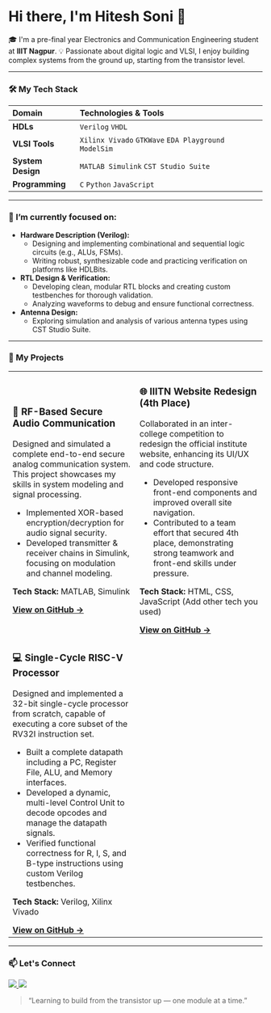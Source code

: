 # Hi there, I'm Hitesh Soni 👋

🎓 I'm a pre-final year Electronics and Communication Engineering student at **IIIT Nagpur**.
💡 Passionate about digital logic and VLSI, I enjoy building complex systems from the ground up, starting from the transistor level.

---

### 🛠️ My Tech Stack

| **Domain** | **Technologies & Tools** |
| :--- | :--- |
| **HDLs** | `Verilog` `VHDL` |
| **VLSI Tools** | `Xilinx Vivado` `GTKWave` `EDA Playground` `ModelSim` |
| **System Design** | `MATLAB Simulink` `CST Studio Suite` |
| **Programming** | `C` `Python` `JavaScript` |

---

### 🌱 I’m currently focused on:

-   **Hardware Description (Verilog):**
    -   Designing and implementing combinational and sequential logic circuits (e.g., ALUs, FSMs).
    -   Writing robust, synthesizable code and practicing verification on platforms like HDLBits.
-   **RTL Design & Verification:**
    -   Developing clean, modular RTL blocks and creating custom testbenches for thorough validation.
    -   Analyzing waveforms to debug and ensure functional correctness.
-   **Antenna Design:**
    -   Exploring simulation and analysis of various antenna types using CST Studio Suite.

---

### 🚀 My Projects

<table>
<tr>
<td width="50%">
  <h3>🔐 RF-Based Secure Audio Communication</h3>
  <p>Designed and simulated a complete end-to-end secure analog communication system. This project showcases my skills in system modeling and signal processing.</p>
  <ul>
    <li>Implemented XOR-based encryption/decryption for audio signal security.</li>
    <li>Developed transmitter & receiver chains in Simulink, focusing on modulation and channel modeling.</li>
  </ul>
  <p><b>Tech Stack:</b> MATLAB, Simulink</p>
  <a href="https://github.com/hiteshsoni024/RF-Secure-Audio-Communication" target="_blank"><b>View on GitHub &rarr;</b></a>
</td>
<td width="50%">
  <h3>🌐 IIITN Website Redesign (4th Place)</h3>
  <p>Collaborated in an inter-college competition to redesign the official institute website, enhancing its UI/UX and code structure.</p>
  <ul>
    <li>Developed responsive front-end components and improved overall site navigation.</li>
    <li>Contributed to a team effort that secured 4th place, demonstrating strong teamwork and front-end skills under pressure.</li>
  </ul>
  <p><b>Tech Stack:</b> HTML, CSS, JavaScript (Add other tech you used)</p>
  <a href="https://github.com/hiteshsoni024/Website-IIITN" target="_blank"><b>View on GitHub &rarr;</b></a>
</td>
</tr>
     <td width="50%">
  <h3>💻 Single-Cycle RISC-V Processor</h3>
  <p>Designed and implemented a 32-bit single-cycle processor from scratch, capable of executing a core subset of the RV32I instruction set.</p>
  <ul>
    <li>Built a complete datapath including a PC, Register File, ALU, and Memory interfaces.</li>
    <li>Developed a dynamic, multi-level Control Unit to decode opcodes and manage the datapath signals.</li>
    <li>Verified functional correctness for R, I, S, and B-type instructions using custom Verilog testbenches.</li>
  </ul>
  <p><b>Tech Stack:</b> Verilog, Xilinx Vivado</p>
  <a href="https://github.com/hiteshsoni024/Single-Cycle-RISCV-Processor" target="_blank"><b>View on GitHub &rarr;</b></a>
</td>
</table>

---

### 📫 Let's Connect

<p align="left">
  <a href="https://www.linkedin.com/in/hitesh-soni-09aa832a9" target="_blank">
    <img src="https://img.shields.io/badge/LinkedIn-%230077B5.svg?&style=for-the-badge&logo=linkedin&logoColor=white" />
  </a>
  <a href="mailto:sonihitesh2024@gmail.com">
    <img src="https://img.shields.io/badge/Gmail-%23D14836.svg?&style=for-the-badge&logo=gmail&logoColor=white" />
  </a>
</p>

> “Learning to build from the transistor up — one module at a time.”
